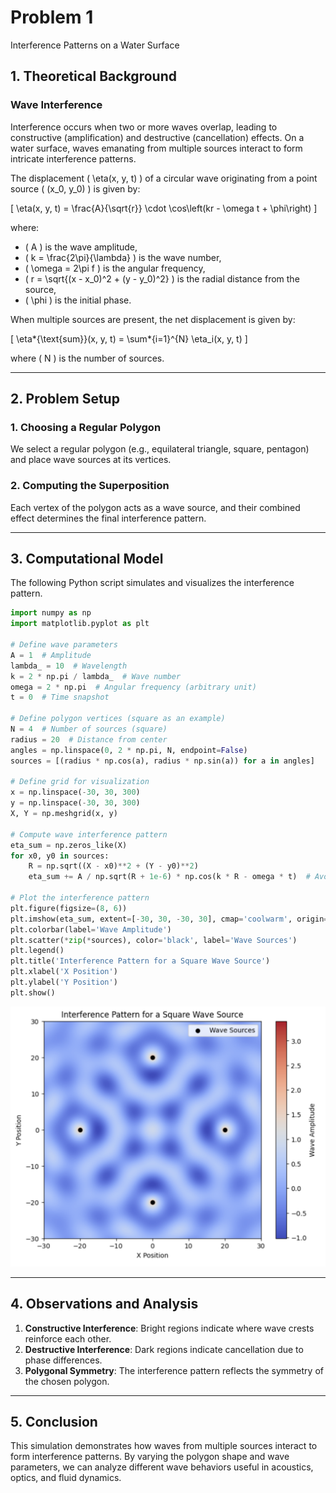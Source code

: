 # Problem 1

Interference Patterns on a Water Surface

## 1. Theoretical Background

### Wave Interference

Interference occurs when two or more waves overlap, leading to constructive
(amplification) and destructive (cancellation) effects. On a water surface,
waves emanating from multiple sources interact to form intricate interference
patterns.

The displacement \( \eta(x, y, t) \) of a circular wave originating from a point
source \( (x_0, y_0) \) is given by:

\[ \eta(x, y, t) = \frac{A}{\sqrt{r}} \cdot \cos\left(kr - \omega t +
\phi\right) \]

where:

-   \( A \) is the wave amplitude,
-   \( k = \frac{2\pi}{\lambda} \) is the wave number,
-   \( \omega = 2\pi f \) is the angular frequency,
-   \( r = \sqrt{(x - x_0)^2 + (y - y_0)^2} \) is the radial distance from the
    source,
-   \( \phi \) is the initial phase.

When multiple sources are present, the net displacement is given by:

\[ \eta*{\text{sum}}(x, y, t) = \sum*{i=1}^{N} \eta_i(x, y, t) \]

where \( N \) is the number of sources.

---

## 2. Problem Setup

### 1. Choosing a Regular Polygon

We select a regular polygon (e.g., equilateral triangle, square, pentagon) and
place wave sources at its vertices.

### 2. Computing the Superposition

Each vertex of the polygon acts as a wave source, and their combined effect
determines the final interference pattern.

---

## 3. Computational Model

The following Python script simulates and visualizes the interference pattern.

```python
import numpy as np
import matplotlib.pyplot as plt

# Define wave parameters
A = 1  # Amplitude
lambda_ = 10  # Wavelength
k = 2 * np.pi / lambda_  # Wave number
omega = 2 * np.pi  # Angular frequency (arbitrary unit)
t = 0  # Time snapshot

# Define polygon vertices (square as an example)
N = 4  # Number of sources (square)
radius = 20  # Distance from center
angles = np.linspace(0, 2 * np.pi, N, endpoint=False)
sources = [(radius * np.cos(a), radius * np.sin(a)) for a in angles]

# Define grid for visualization
x = np.linspace(-30, 30, 300)
y = np.linspace(-30, 30, 300)
X, Y = np.meshgrid(x, y)

# Compute wave interference pattern
eta_sum = np.zeros_like(X)
for x0, y0 in sources:
    R = np.sqrt((X - x0)**2 + (Y - y0)**2)
    eta_sum += A / np.sqrt(R + 1e-6) * np.cos(k * R - omega * t)  # Avoid division by zero

# Plot the interference pattern
plt.figure(figsize=(8, 6))
plt.imshow(eta_sum, extent=[-30, 30, -30, 30], cmap='coolwarm', origin='lower')
plt.colorbar(label='Wave Amplitude')
plt.scatter(*zip(*sources), color='black', label='Wave Sources')
plt.legend()
plt.title('Interference Pattern for a Square Wave Source')
plt.xlabel('X Position')
plt.ylabel('Y Position')
plt.show()
```

![Interference Pattern for a Square Wave Source](./pics//problem1.png)

---

## 4. Observations and Analysis

1. **Constructive Interference**: Bright regions indicate where wave crests
   reinforce each other.
2. **Destructive Interference**: Dark regions indicate cancellation due to phase
   differences.
3. **Polygonal Symmetry**: The interference pattern reflects the symmetry of the
   chosen polygon.

---

## 5. Conclusion

This simulation demonstrates how waves from multiple sources interact to form
interference patterns. By varying the polygon shape and wave parameters, we can
analyze different wave behaviors useful in acoustics, optics, and fluid
dynamics.
